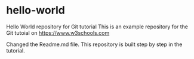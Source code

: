 # hello-world
Hello World repository for Git tutorial
This is an example repository for the Git tutoial on https://www.w3schools.com


Changed the Readme.md file.
This repository is built step by step in the tutorial.
